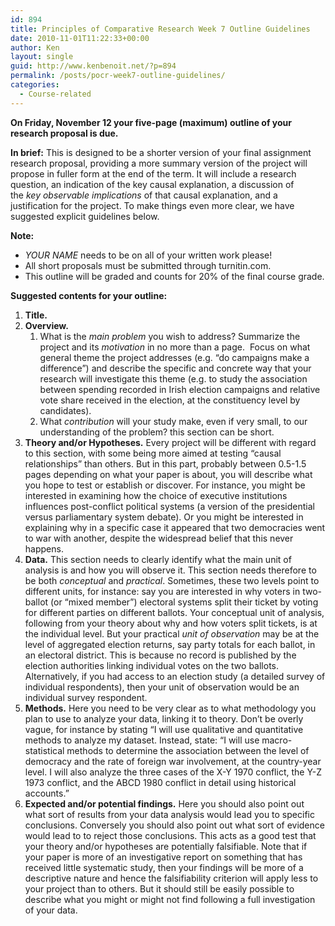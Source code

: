 ```yaml
---
id: 894
title: Principles of Comparative Research Week 7 Outline Guidelines
date: 2010-11-01T11:22:33+00:00
author: Ken
layout: single
guid: http://www.kenbenoit.net/?p=894
permalink: /posts/pocr-week7-outline-guidelines/
categories:
  - Course-related
---
```

**On Friday, November 12 your five-page (maximum) outline of your research proposal is due.** 

**In brief:** This is designed to be a shorter version of your final assignment research proposal, providing a more summary version of the project will propose in fuller form at the end of the term. It will include a research question, an indication of the key causal explanation, a discussion of the _key observable implications_ of that causal explanation, and a justification for the project. To make things even more clear, we have suggested explicit guidelines below.

**Note:**

  * _YOUR NAME_ needs to be on all of your written work please!
  * All short proposals must be submitted through turnitin.com.
  * This outline will be graded and counts for 20% of the final course grade.

**Suggested contents for your outline:**

  1. **Title.**
  2. **Overview.** 
      1. What is the _main problem_ you wish to address? Summarize the project and its _motivation_ in no more than a page.  Focus on what general theme the project addresses (e.g. &#8220;do campaigns make a difference&#8221;) and describe the specific and concrete way that your research will investigate this theme (e.g. to study the association between spending recorded in Irish election campaigns and relative vote share received in the election, at the constituency level by candidates).
      2. What _contribution_ will your study make, even if very small, to our understanding of the problem? this section can be short.
  3. **Theory and/or Hypotheses.** Every project will be different with regard to this section, with some being more aimed at testing &#8220;causal relationships&#8221; than others. But in this part, probably between 0.5-1.5 pages depending on what your paper is about, you will describe what you hope to test or establish or discover. For instance, you might be interested in examining how the choice of executive institutions influences post-conflict political systems (a version of the presidential versus parliamentary system debate). Or you might be interested in explaining why in a specific case it appeared that two democracies went to war with another, despite the widespread belief that this never happens.
  4. **Data.** This section needs to clearly identify what the main unit of analysis is and how you will observe it. This section needs therefore to be both _conceptual_ and _practical_. Sometimes, these two levels point to different units, for instance: say you are interested in why voters in two-ballot (or &#8220;mixed member&#8221;) electoral systems split their ticket by voting for different parties on different ballots. Your conceptual unit of analysis, following from your theory about why and how voters split tickets, is at the individual level. But your practical _unit of observation_ may be at the level of aggregated election returns, say party totals for each ballot, in an electoral district. This is because no record is published by the election authorities linking individual votes on the two ballots. Alternatively, if you had access to an election study (a detailed survey of individual respondents), then your unit of observation would be an individual survey respondent.
  5. **Methods.** Here you need to be very clear as to what methodology you plan to use to analyze your data, linking it to theory. Don&#8217;t be overly vague, for instance by stating &#8220;I will use qualitative and quantitative methods to analyze my dataset. Instead, state: &#8220;I will use macro-statistical methods to determine the association between the level of democracy and the rate of foreign war involvement, at the country-year level. I will also analyze the three cases of the X-Y 1970 conflict, the Y-Z 1973 conflict, and the ABCD 1980 conflict in detail using historical accounts.&#8221;
  6. **Expected and/or potential findings.** Here you should also point out what sort of results from your data analysis would lead you to specific conclusions. Conversely you should also point out what sort of evidence would lead to to reject those conclusions. This acts as a good test that your theory and/or hypotheses are potentially falsifiable. Note that if your paper is more of an investigative report on something that has received little systematic study, then your findings will be more of a descriptive nature and hence the falsifiability criterion will apply less to your project than to others. But it should still be easily possible to describe what you might or might not find following a full investigation of your data.
